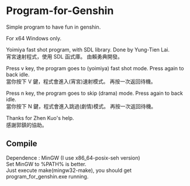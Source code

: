 # Program-for-Genshin
Simple program to have fun in genshin.

For x64 Windows only.

Yoimiya fast shot program, with SDL library.
Done by Yung-Tien Lai.</br>
宵宮速射程式，使用 SDL 函式庫。
由賴勇典開發。

Press v key, the program goes to (yoimiya) fast shot mode.
Press again to back idle.</br>
當你按下 V 鍵，程式會進入(宵宮)速射模式。
再按一次返回待機。

Press n key, the program goes to skip (drama) mode.
Press again to back idle.</br>
當你按下 N 鍵，程式會進入跳過(劇情)模式。
再按一次返回待機。

Thanks for Zhen Kuo's help.</br>
感謝郭鎮的協助。

## Compile
Dependence : MinGW (I use x86_64-posix-seh version)</br>
Set MinGW to %PATH% is better.</br>
Just execute make(mingw32-make), you should get program_for_genshin.exe running.
